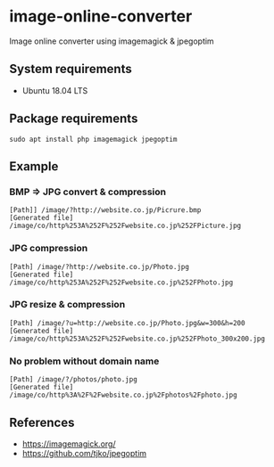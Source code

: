# image-online-converter
Image online converter using imagemagick &amp; jpegoptim

## System requirements

* Ubuntu 18.04 LTS

## Package  requirements

    sudo apt install php imagemagick jpegoptim

## Example

### BMP => JPG convert & compression

    [Path]] /image/?http://website.co.jp/Picrure.bmp
    [Generated file] /image/co/http%253A%252F%252Fwebsite.co.jp%252FPicture.jpg

### JPG compression

    [Path] /image/?http://website.co.jp/Photo.jpg
    [Generated file] /image/co/http%253A%252F%252Fwebsite.co.jp%252FPhoto.jpg

### JPG resize & compression

    [Path] /image/?u=http://website.co.jp/Photo.jpg&w=300&h=200
    [Generated file] /image/co/http%253A%252F%252Fwebsite.co.jp%252FPhoto_300x200.jpg

### No problem without domain name

    [Path] /image/?/photos/photo.jpg
    [Generated file] /image/co/http%3A%2F%2Fwebsite.co.jp%2Fphotos%2Fphoto.jpg

## References

* https://imagemagick.org/
* https://github.com/tjko/jpegoptim
